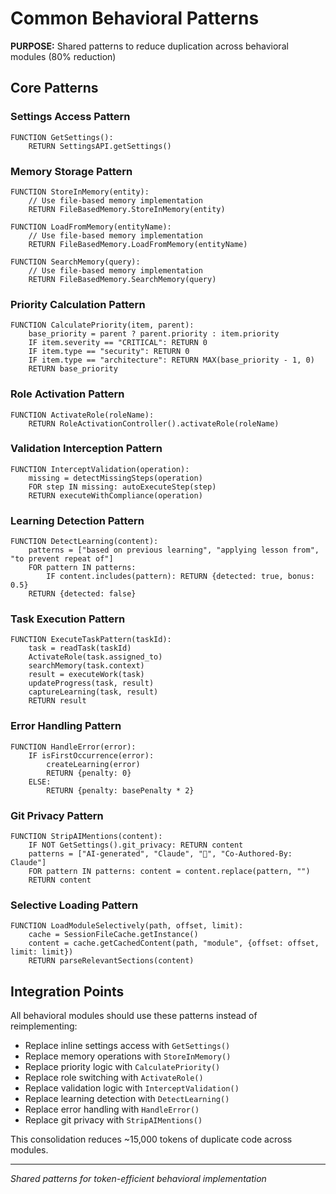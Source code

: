 # Common Behavioral Patterns

**PURPOSE:** Shared patterns to reduce duplication across behavioral modules (80% reduction)

## Core Patterns

### Settings Access Pattern
```pseudocode
FUNCTION GetSettings():
    RETURN SettingsAPI.getSettings()
```

### Memory Storage Pattern
```pseudocode
FUNCTION StoreInMemory(entity):
    // Use file-based memory implementation
    RETURN FileBasedMemory.StoreInMemory(entity)

FUNCTION LoadFromMemory(entityName):
    // Use file-based memory implementation
    RETURN FileBasedMemory.LoadFromMemory(entityName)

FUNCTION SearchMemory(query):
    // Use file-based memory implementation
    RETURN FileBasedMemory.SearchMemory(query)
```

### Priority Calculation Pattern
```pseudocode
FUNCTION CalculatePriority(item, parent):
    base_priority = parent ? parent.priority : item.priority
    IF item.severity == "CRITICAL": RETURN 0
    IF item.type == "security": RETURN 0
    IF item.type == "architecture": RETURN MAX(base_priority - 1, 0)
    RETURN base_priority
```

### Role Activation Pattern
```pseudocode
FUNCTION ActivateRole(roleName):
    RETURN RoleActivationController().activateRole(roleName)
```

### Validation Interception Pattern
```pseudocode
FUNCTION InterceptValidation(operation):
    missing = detectMissingSteps(operation)
    FOR step IN missing: autoExecuteStep(step)
    RETURN executeWithCompliance(operation)
```

### Learning Detection Pattern
```pseudocode
FUNCTION DetectLearning(content):
    patterns = ["based on previous learning", "applying lesson from", "to prevent repeat of"]
    FOR pattern IN patterns:
        IF content.includes(pattern): RETURN {detected: true, bonus: 0.5}
    RETURN {detected: false}
```

### Task Execution Pattern
```pseudocode
FUNCTION ExecuteTaskPattern(taskId):
    task = readTask(taskId)
    ActivateRole(task.assigned_to)
    searchMemory(task.context)
    result = executeWork(task)
    updateProgress(task, result)
    captureLearning(task, result)
    RETURN result
```

### Error Handling Pattern
```pseudocode
FUNCTION HandleError(error):
    IF isFirstOccurrence(error):
        createLearning(error)
        RETURN {penalty: 0}
    ELSE:
        RETURN {penalty: basePenalty * 2}
```

### Git Privacy Pattern
```pseudocode
FUNCTION StripAIMentions(content):
    IF NOT GetSettings().git_privacy: RETURN content
    patterns = ["AI-generated", "Claude", "🤖", "Co-Authored-By: Claude"]
    FOR pattern IN patterns: content = content.replace(pattern, "")
    RETURN content
```

### Selective Loading Pattern
```pseudocode
FUNCTION LoadModuleSelectively(path, offset, limit):
    cache = SessionFileCache.getInstance()
    content = cache.getCachedContent(path, "module", {offset: offset, limit: limit})
    RETURN parseRelevantSections(content)
```

## Integration Points

All behavioral modules should use these patterns instead of reimplementing:
- Replace inline settings access with `GetSettings()`
- Replace memory operations with `StoreInMemory()`
- Replace priority logic with `CalculatePriority()`
- Replace role switching with `ActivateRole()`
- Replace validation logic with `InterceptValidation()`
- Replace learning detection with `DetectLearning()`
- Replace error handling with `HandleError()`
- Replace git privacy with `StripAIMentions()`

This consolidation reduces ~15,000 tokens of duplicate code across modules.

---
*Shared patterns for token-efficient behavioral implementation*